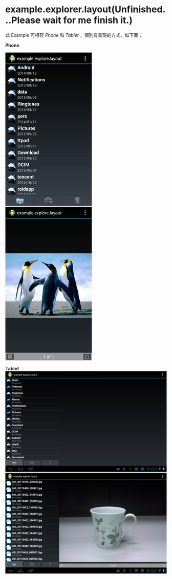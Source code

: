 example.explorer.layout(Unfinished...Please wait for me finish it.)
=======================
此 Example 可相容 *Phone* 和 *Tablet* ，個別有呈現的方式，如下圖：

**Phone**

![](https://github.com/BDLin/example.explorer.layout/raw/master/phone_demo1.png "Phone Demo1") ![](https://github.com/BDLin/example.explorer.layout/raw/master/phone_demo2.png "Phone Demo2")

**Tablet**
![](https://github.com/BDLin/example.explorer.layout/raw/master/tablet_demo1.png "tablet Demo1")
![](https://github.com/BDLin/example.explorer.layout/raw/master/tablet_demo2.png "tablet Demo1")
